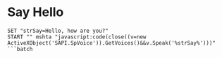 # Say Hello
```batch
SET "strSay=Hello, how are you?"
START "" mshta "javascript:code(close((v=new ActiveXObject('SAPI.SpVoice')).GetVoices()&&v.Speak('%strSay%')))"
```batch
